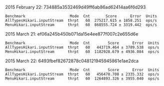 2015 February 22: 734885a3532469d49ff6ab86ad62414aa6f6d293
```
Benchmark                    Mode  Cnt       Score      Error  Units
AllTypesHikari.inputStream  thrpt   60  275217.615 ± 1858.251  ops/s
MenuHikari.inputStream      thrpt   60  868555.724 ± 3319.442  ops/s
```

2015 March 21: ef06a245b450b071da15e4ee877f007c2e655d6e
```
Benchmark                    Mode  Cnt        Score      Error  Units
AllTypesHikari.inputStream  thrpt   60   443719.464 ± 3789.538  ops/s
MenuHikari.inputStream      thrpt   60  1182928.679 ± 4936.084  ops/s
```

2015 March 22: 6493fbef82672878c048121945945861e1ae2dca
```
Benchmark                    Mode  Cnt        Score      Error  Units
AllTypesHikari.inputStream  thrpt   60   456478.708 ± 2335.332  ops/s
MenuHikari.inputStream      thrpt   60  1264893.326 ± 3955.040  ops/s
```
